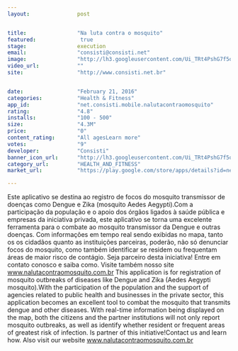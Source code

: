 ```yaml
---
layout:               post


title:                "Na luta contra o mosquito"
featured:              true
stage:                execution
email:                "consisti@consisti.net"
image:                "http://lh3.googleusercontent.com/Ui_TRt4PshG7f5oIyftb4rIk7TiJlS-xu1uRGtjc2DEjY4kSkDi-Uw-gDDqk7t9QwqI=w300"
video_url:            ""
site:                 "http://www.consisti.net.br"


date:                 "February 21, 2016"
categories:           "Health & Fitness"
app_id:               "net.consisti.mobile.nalutacontraomosquito"
rating:               "4.8"
installs:             "100 - 500"
size:                 "4.3M"
price:                "0"
content_rating:       "All agesLearn more"
votes:                "9"
developer:            "Consisti"
banner_icon_url:      "http://lh3.googleusercontent.com/Ui_TRt4PshG7f5oIyftb4rIk7TiJlS-xu1uRGtjc2DEjY4kSkDi-Uw-gDDqk7t9QwqI=w300"
category_url:         "HEALTH_AND_FITNESS"
market_url:           "https://play.google.com/store/apps/details?id=net.consisti.mobile.nalutacontraomosquito&hl=en"

---
```

Este aplicativo se destina ao registro de focos do mosquito transmissor de doenças como Dengue e Zika (mosquito Aedes Aegypti).Com a participação da população e o apoio dos órgãos ligados à saúde pública e empresas da iniciativa privada, este aplicativo se torna uma excelente ferramenta para o combate ao mosquito transmissor da Dengue e outras doenças.
Com informações em tempo real sendo exibidas no mapa, tanto os os cidadãos quanto as instituições parceiras, poderão, não só denunciar focos do mosquito, como também identificar se residem ou frequentam áreas de maior risco de contágio.
Seja parceiro desta iniciativa! Entre em contato conosco e saiba como. 
Visite também nosso site www.nalutacontraomosquito.com.br
 This application is for registration of mosquito outbreaks of diseases like Dengue and Zika (Aedes Aegypti mosquito).With the participation of the population and the support of agencies related to public health and businesses in the private sector, this application becomes an excellent tool to combat the mosquito that transmits dengue and other diseases.
With real-time information being displayed on the map, both the citizens and the partner institutions will not only report mosquito outbreaks, as well as identify whether resident or frequent areas of greatest risk of infection.
Is partner of this initiative!Contact us and learn how.
Also visit our website www.nalutacontraomosquito.com.br
 
